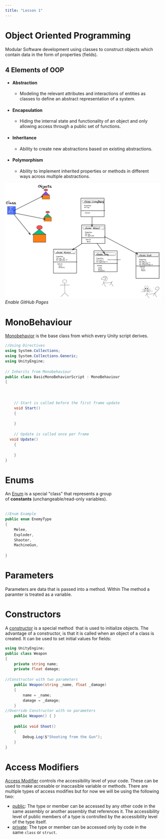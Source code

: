 ```yaml
---
title: "Lesson 1"
---
```


# Object Oriented Programming 
Modular Software development using classes to construct objects which contain data in the form of properties (fields).


## 4 Elements of OOP
 - #### Abstraction 
	-  Modeling the relevant attributes and interactions of entities as classes to define an abstract representation of a system.
- #### Encapsulation
	- Hiding the internal state and functionality of an object and only allowing access through a public set of functions.
- #### Inheritance 
	- Ability to create new abstractions based on existing abstractions.
 - #### Polymorphism
	- Ability to implement inherited properties or methods in different ways across multiple abstractions.


![Enable GitHub Pages](/BootCamp/DrawingOOP.png)*Enable GitHub Pages*

# MonoBehaviour

[Monobehavior](https://docs.unity3d.com/ScriptReference/MonoBehaviour.html) is the base class from which every Unity script derives.
```c#
//Using Directives
using System.Collections;
using System.Collections.Generic;
using UnityEngine;

// Inherits from Monobehaviour 
public class BasicMonoBehaviorScript : MonoBehaviour
{



    // Start is called before the first frame update
    void Start()
    {
        
    }

    // Update is called once per frame 
  void Update()
    {
        
    }
}
```



# Enums
An [ Enum](https://learn.microsoft.com/en-us/dotnet/csharp/language-reference/builtin-types/enum) is a special "class" that represents a group of **constants** (unchangeable/read-only variables).

```c#

//Enum Example
public enum EnemyType
{
    Melee,
    Exploder,
    Shooter,
    MachineGun,   
    
}
```

# Parameters
Parameters are data that is passed into a method. Within The method a paramter is treated as a variable.

# Constructors
A [constructor](https://learn.microsoft.com/en-us/dotnet/csharp/programming-guide/classes-and-structs/constructors)  is a special method  that is used to initialize objects. The advantage of a constructor, is that it is called when an object of a class is created. It can be used to set initial values for fields:



```c# 
using UnityEngine;
public class Weapon
{
    private string name;
    private float damage;

//Constructor with two parameters
    public Weapon(string _name, float _damage)
    {
        name = _name;
        damage = _damage;
    }
//Override Constructor with no parameters
    public Weapon() { }

    public void Shoot()
    {
        Debug.Log($"Shooting from the Gun");
    }
}
```
# Access Modifiers
 [Access Modifier](https://learn.microsoft.com/en-us/dotnet/csharp/programming-guide/classes-and-structs/access-modifiers) controls rhe accessibility level of your code. These can be used to make accesable or inaccasible variable or methods. 
 There are multiple types of access modifies but for now we will be using the following two:
	 
- [public](https://learn.microsoft.com/en-us/dotnet/csharp/language-reference/keywords/public): The type or member can be accessed by any other code in the same assembly or another assembly that references it. The accessibility level of public members of a type is controlled by the accessibility level of the type itself.
- [private](https://learn.microsoft.com/en-us/dotnet/csharp/language-reference/keywords/private): The type or member can be accessed only by code in the same `class` or `struct`.


